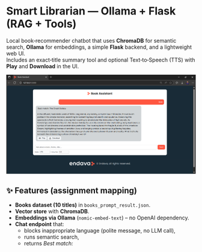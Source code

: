 # Smart Librarian — Ollama + Flask (RAG + Tools)

Local book‑recommender chatbot that uses **ChromaDB** for semantic search, **Ollama** for embeddings, a simple **Flask** backend, and a lightweight web UI.  
Includes an exact‑title summary tool and optional Text‑to‑Speech (TTS) with **Play** and **Download** in the UI.


![Book Assistant UI](static/screenshot.png)


## ✨ Features (assignment mapping)

- **Books dataset (10 titles)** in `books_prompt_result.json`.
- **Vector store** with **ChromaDB**.
- **Embeddings via Ollama** (`nomic-embed-text`) – no OpenAI dependency.
- **Chat endpoint** that:
  - blocks inappropriate language (polite message, no LLM call),
  - runs semantic search,
  - returns *Best match: <title>* plus the **full summary** from local JSON.
- **Tool: `get_summary_by_title(title)`** — exact, case-insensitive title lookup.
- **Text‑to‑Speech (optional)** — `/tts` returns WAV audio; UI exposes **Play** / **Download** buttons.
- **Frontend** — clean Flask template (`templates/chat.html`) served at `/` (chat style similar to ChatGPT).


## 🧱 Project structure

```
project/
├─ app.py                   # Flask API + RAG + TTS + exact‑title tool (run this)
├─ templates/
│  └─ chat.html             # Web UI (chat + Play/Download + footer)
├─ static/                  # Icons / images (favicon, logo, optional svg)
│  ├─ endava_symbol_RGB.png
│  ├─ endava_logo_pos_RGB.png (or _neg_)
│  ├─ send.svg, audio.svg   (optional)
├─ books_prompt_result.json # 10 books with titles & summaries
├─ book_summaries.py        # helper script for producing a structured JSON dataset of 10 book summaries
├─ bad_words.json           # curated list used by the polite language filter
|─ snippets/
|  ├─ ollama.py             # (optional) CLI demo for embeddings/TTS (openAI key didn't work)
|  └─ openAPI.py            # (reference) earlier OpenAI-based attempt 
```


## 💻 Prerequisites

- Python **3.10+**
- **Ollama** installed and running (`ollama serve` usually starts the daemon)
- Pull the embedding model once:
  ```bash
  ollama pull nomic-embed-text
  ```
- Python dependencies:
  ```bash
  pip install flask flask-cors chromadb requests pyttsx3
  ```
  > On Linux you may also need: `sudo apt-get install espeak-ng libespeak-ng1` for TTS.


## 🚀 Run

1. Start the backend:
   ```bash
   python app.py
   ```
   - Loads `books_prompt_result.json`
   - Embeds with Ollama (`nomic-embed-text`)
   - Indexes in ChromaDB and serves the UI at **http://127.0.0.1:5000/**

2. Open your browser at **http://127.0.0.1:5000/**
   - Type queries like *“friendship and magic”*, *“war”*, *“dystopia”*.
   - After a recommendation appears, use **Play** to listen or **Download** to save the audio.


## 🔌 API endpoints (quick test)

- `POST /chat`
  ```json
  { "message": "friendship and magic" }
  ```
  → `{ "reply": "Best match: …\n\n<full summary>" }`

- `GET /summary?title=1984`
  → `{ "title": "1984", "summary": "…" }` (404 if not found)

- `POST /search`
  ```json
  { "query": "war", "k": 3 }
  ```
  → `{ "results": [ { "title": "...", "score": 123.4, "summary_snippet": "…" } ] }`

- `POST /tts`
  ```json
  { "text": "Hello", "rate": 175, "volume": 1.0 }
  ```
  → WAV audio stream


## ⚙️ Configuration

- **Ollama host:** set env var `OLLAMA_HOST` (default `http://localhost:11434`).
- **Bad words list:** edit `bad_words.json` (curated list of strings).
- **Add books:** append items to `books_prompt_result.json` with `"title"` and `"summary"` then restart.
- **Branding:** favicon/logo are in `static/`; footer markup is in `templates/chat.html`.


## 🆘 Troubleshooting

- **`{ "models": [] }` or connection error**  
  Ensure Ollama is running and model is pulled: `ollama serve` + `ollama pull nomic-embed-text`.

- **TTS error (HTTP 500 / “TTS not available”)**  
  Install TTS deps: `pip install pyttsx3`. On Linux: `sudo apt-get install espeak-ng libespeak-ng1`.

- **Static files 404 (icons/fonts)**  
  Assets must live under `static/` and be referenced via `url_for('static', filename='…')` in the template.


## 📄 License / Notes

Educational demo for the “Smart Librarian – RAG + Tools” assignment.  
Book summaries are short educational descriptions; rights remain with their authors/publishers.

---

**Author:** Olaru Ariana-Casandra
**Tech:** Flask • ChromaDB • Ollama (`nomic-embed-text`) • pyttsx3
